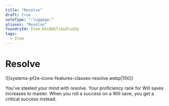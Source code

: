 ```yaml
---
title: "Resolve"
draft: true
noteType: ":luggage:"
aliases: "Resolve"
foundryId: Item.bkcB0GTs4aZCud2p
tags:
  - Item
---
```


# Resolve
![[systems-pf2e-icons-features-classes-resolve.webp|150]]

You've steeled your mind with resolve. Your proficiency rank for Will saves increases to master. When you roll a success on a Will save, you get a critical success instead.
